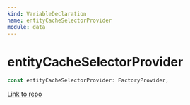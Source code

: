 ```yaml
---
kind: VariableDeclaration
name: entityCacheSelectorProvider
module: data
---
```


# entityCacheSelectorProvider

```ts
const entityCacheSelectorProvider: FactoryProvider;
```

[Link to repo](https://github.com/ngrx/platform/blob/master/modules/data/src/selectors/entity-cache-selector.ts#L13-L17)
